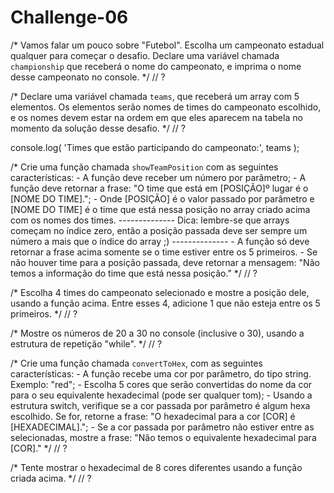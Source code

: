 # Challenge-06
/*
Vamos falar um pouco sobre "Futebol". Escolha um campeonato estadual qualquer
para começar o desafio.
Declare uma variável chamada `championship` que receberá o nome do campeonato,
e imprima o nome desse campeonato no console.
*/
// ?

/*
Declare uma variável chamada `teams`, que receberá um array com 5 elementos.
Os elementos serão nomes de times do campeonato escolhido, e os nomes devem
estar na ordem em que eles aparecem na tabela no momento da solução desse
desafio.
*/
// ?

console.log( 'Times que estão participando do campeonato:', teams );

/*
Crie uma função chamada `showTeamPosition` com as seguintes características:
    - A função deve receber um número por parâmetro;
    - A função deve retornar a frase:
    "O time que está em [POSIÇÃO]º lugar é o [NOME DO TIME].";
    - Onde [POSIÇÃO] é o valor passado por parâmetro e [NOME DO TIME] é o time
    que está nessa posição no array criado acima com os nomes dos times.
    --------------
    Dica: lembre-se que arrays começam no índice zero, então a posição passada
    deve ser sempre um número a mais que o índice do array ;)
    --------------
    - A função só deve retornar a frase acima somente se o time estiver entre
    os 5 primeiros.
    - Se não houver time para a posição passada, deve retornar a mensagem:
    "Não temos a informação do time que está nessa posição."
*/
// ?

/*
Escolha 4 times do campeonato selecionado e mostre a posição dele, usando a
função acima. Entre esses 4, adicione 1 que não esteja entre os 5 primeiros.
*/
// ?

/*
Mostre os números de 20 a 30 no console (inclusive o 30), usando a estrutura de
repetição "while".
*/
// ?

/*
Crie uma função chamada `convertToHex`, com as seguintes características:
    - A função recebe uma cor por parâmetro, do tipo string. Exemplo: "red";
    - Escolha 5 cores que serão convertidas do nome da cor para o seu
    equivalente hexadecimal (pode ser qualquer tom);
    - Usando a estrutura switch, verifique se a cor passada por parâmetro é
    algum hexa escolhido. Se for, retorne a frase:
    "O hexadecimal para a cor [COR] é [HEXADECIMAL].";
    - Se a cor passada por parâmetro não estiver entre as selecionadas, mostre
    a frase:
    "Não temos o equivalente hexadecimal para [COR]."
*/
// ?

/*
Tente mostrar o hexadecimal de 8 cores diferentes usando a função criada acima.
*/
// ?
